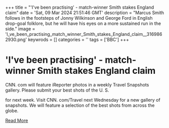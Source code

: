 +++
title = "'I've been practising' - match-winner Smith stakes England claim"
date = 'Sat, 09 Mar 2024 21:51:46 GMT'
description = "Marcus Smith follows in the footsteps of Jonny Wilkinson and George Ford in English drop-goal folklore, but he will have his eyes on a more sustained run in the side."
image = 'I_ve_been_practising_match_winner_Smith_stakes_England_claim__3169862930.png'
keywrods =  []
categories = ''
tags = ['BBC']
+++

# 'I've been practising' - match-winner Smith stakes England claim

CNN.
com will feature iReporter photos in a weekly Travel Snapshots gallery.
Please submit your best shots of the U.
S.

for next week.
Visit CNN.
com/Travel next Wednesday for a new gallery of snapshots.
We will feature a selection of the best shots from across the globe.


[Read More](https://www.bbc.co.uk/sport/rugby-union/68522823)
